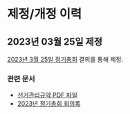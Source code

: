 # 제정/개정 이력

## 2023년 03월 25일 제정

[2023년 3월 25일 정기총회](/meetings/rga2023/) 결의를 통해 제정.


### 관련 문서
- [선거관리규약 PDF 파일](./election-bylaw-2023-03-25.pdf)
- [2023년 정기총회 회의록](/meetings/rga2023/2023_정기총회_회의록.pdf)